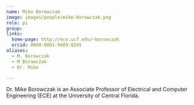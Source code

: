 ```yaml
---
name: Mike Borowczak
image: images/people/mike-borowczak.png
role: pi
group: 
links:
  home-page: http://ece.ucf.edu/~borowczak
  orcid: 0000-0001-9409-8245
aliases:
  - M. Borowczak
  - M Borowczak
  - Dr. Mike

---
```


Dr. Mike Borowczak is an Associate Professor of Electrical and Computer Engineering (ECE) at the University of Central Florida. 

